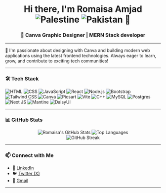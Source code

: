 <h1 align="center">
  Hi there, I'm Romaisa Amjad 
  <img src="https://flagcdn.com/w40/ps.png" alt="Palestine" />
  <img src="https://flagcdn.com/w40/pk.png" alt="Pakistan" />
  👋
</h1>

<h3 align="center">🎯 Canva Graphic Designer | MERN Stack developer</h3>

---

🌟 I'm passionate about designing with Canva and building modern web applications using the latest frontend technologies. Always eager to learn, grow, and contribute to exciting tech communities!

---

### 🛠️ Tech Stack

![HTML](https://img.shields.io/badge/-HTML-E34F26?style=flat&logo=html5&logoColor=white)
![CSS](https://img.shields.io/badge/-CSS-1572B6?style=flat&logo=css3&logoColor=white)
![JavaScript](https://img.shields.io/badge/-JavaScript-F7DF1E?style=flat&logo=javascript&logoColor=black)
![React](https://img.shields.io/badge/-React-61DAFB?style=flat&logo=react&logoColor=black)
![Node.js](https://img.shields.io/badge/-Node.js-339933?style=flat&logo=node.js&logoColor=white)
![Bootstrap](https://img.shields.io/badge/-Bootstrap-7952B3?style=flat&logo=bootstrap&logoColor=white)
![Tailwind CSS](https://img.shields.io/badge/-TailwindCSS-38B2AC?style=flat&logo=tailwind-css&logoColor=white)
![Canva](https://img.shields.io/badge/-Canva-00C4CC?style=flat&logo=canva&logoColor=white)
![Picsart](https://img.shields.io/badge/-Picsart-FF6F61?style=flat&logo=picsart&logoColor=white)
![Vite](https://img.shields.io/badge/-Vite-646CFF?style=flat&logo=vite&logoColor=white)
![C++](https://img.shields.io/badge/-C++-00599C?style=flat&logo=c%2B%2B&logoColor=white)
![MySQL](https://img.shields.io/badge/-MySQL-4479A1?style=flat&logo=mysql&logoColor=white)
![Postgres](https://img.shields.io/badge/-PostgreSQL-4169E1?style=flat&logo=postgresql&logoColor=white)
![Next JS](https://img.shields.io/badge/-Next.js-000000?style=flat&logo=next.js&logoColor=white)
![Mantine](https://img.shields.io/badge/-Mantine-339AF0?style=flat&logo=mantine&logoColor=white)
![DaisyUI](https://img.shields.io/badge/-DaisyUI-FF69B4?style=flat)



---

### 📊 GitHub Stats

<p align="center">
  <img src="https://github-readme-stats.vercel.app/api?username=romaisaamjad&show_icons=true&theme=tokyonight" alt="Romaisa's GitHub Stats" />
  <img src="https://github-readme-stats.vercel.app/api/top-langs/?username=romaisaamjad&layout=compact&theme=tokyonight" alt="Top Languages" />
  <br>
  <img src="https://streak-stats.demolab.com?user=romaisaamjad&theme=tokyonight" alt="GitHub Streak" />
</p>

---

### 📫 Connect with Me

- 💼 [LinkedIn](https://www.linkedin.com/in/romaisa-amjad-40608a297)
- 🐦 [Twitter (X)](https://x.com/AmjadRomai93621)
- 📧 [Gmail](mailto:iromaisa.22@gmail.com)

---
